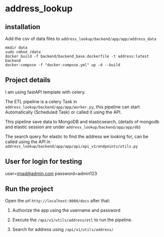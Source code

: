 # address_lookup

## installation
Add the csv of data files to `address_lookup/backend/app/app/address_data`

```
mkdir data
sudo cmhod /data
docker build -f backend/backend_base.dockerfile -t address:latest backend
docker-compose -f "docker-compose.yml" up -d --build
```

## Project details
I am using fastAPI template with celery.

The ETL pipeline is a celery Task in `address_lookup/backend/app/app/worker.py`, this pipeline can start Automatically (Scheduled Task) or called it using the API.

This pipeline save data to MongoDB and elasticsearch, (details of mongodb and elastic session are under `address_lookup/backend/app/app/db`)

The search query for elastic to find the address we looking for, can be called using the API in
`address_lookup/backend/app/app/api/api_v1/endpoints/utils.py`

## User for login for testing
user=imad@admin.com
password=admin123

## Run the project
Open the url `http://localhost:8080/docs` after that:
1) Authorize the app using the username and password

2) Execute the `/api/v1/utils/address/etl` to run the pipeline.

3) Search for address using `/api/v1/utils/address/`